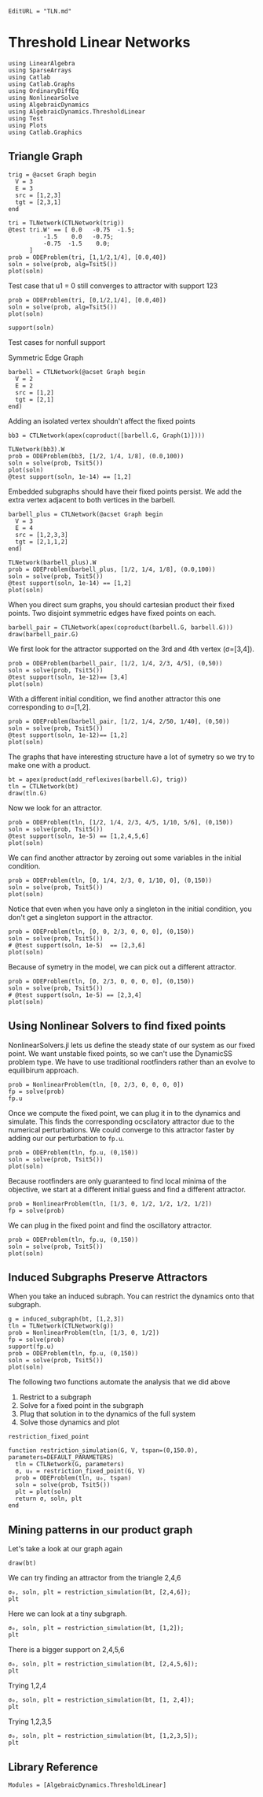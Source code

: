 ```@meta
EditURL = "TLN.md"
```

# Threshold Linear Networks

````@example TLN
using LinearAlgebra
using SparseArrays
using Catlab
using Catlab.Graphs
using OrdinaryDiffEq
using NonlinearSolve
using AlgebraicDynamics
using AlgebraicDynamics.ThresholdLinear
using Test
using Plots
using Catlab.Graphics
````

## Triangle Graph

````@example TLN
trig = @acset Graph begin
  V = 3
  E = 3
  src = [1,2,3]
  tgt = [2,3,1]
end
````

````@example TLN
tri = TLNetwork(CTLNetwork(trig))
@test tri.W' == [ 0.0   -0.75  -1.5;
          -1.5    0.0   -0.75;
          -0.75  -1.5    0.0;
      ]
prob = ODEProblem(tri, [1,1/2,1/4], [0.0,40])
soln = solve(prob, alg=Tsit5())
plot(soln)
````

Test case that u1 = 0 still converges to attractor with support 123

````@example TLN
prob = ODEProblem(tri, [0,1/2,1/4], [0.0,40])
soln = solve(prob, alg=Tsit5())
plot(soln)
````

````@example TLN
support(soln)
````

Test cases for nonfull support

Symmetric Edge Graph

````@example TLN
barbell = CTLNetwork(@acset Graph begin
  V = 2
  E = 2
  src = [1,2]
  tgt = [2,1]
end)
````

Adding an isolated vertex shouldn't affect the fixed points

````@example TLN
bb3 = CTLNetwork(apex(coproduct([barbell.G, Graph(1)])))

TLNetwork(bb3).W
prob = ODEProblem(bb3, [1/2, 1/4, 1/8], (0.0,100))
soln = solve(prob, Tsit5())
plot(soln)
@test support(soln, 1e-14) == [1,2]
````

Embedded subgraphs should have their fixed points persist.
We add the extra vertex adjacent to both vertices in the barbell.

````@example TLN
barbell_plus = CTLNetwork(@acset Graph begin
  V = 3
  E = 4
  src = [1,2,3,3]
  tgt = [2,1,1,2]
end)

TLNetwork(barbell_plus).W
prob = ODEProblem(barbell_plus, [1/2, 1/4, 1/8], (0.0,100))
soln = solve(prob, Tsit5())
@test support(soln, 1e-14) == [1,2]
plot(soln)
````

When you direct sum graphs, you should cartesian product their fixed points.
Two disjoint symmetric edges have fixed points on each.

````@example TLN
barbell_pair = CTLNetwork(apex(coproduct(barbell.G, barbell.G)))
draw(barbell_pair.G)
````

We first look for the attractor supported on the 3rd and 4th vertex (σ=[3,4]).

````@example TLN
prob = ODEProblem(barbell_pair, [1/2, 1/4, 2/3, 4/5], (0,50))
soln = solve(prob, Tsit5())
@test support(soln, 1e-12)== [3,4]
plot(soln)
````

With a different initial condition, we find another attractor this one corresponding to σ=[1,2].

````@example TLN
prob = ODEProblem(barbell_pair, [1/2, 1/4, 2/50, 1/40], (0,50))
soln = solve(prob, Tsit5())
@test support(soln, 1e-12)== [1,2]
plot(soln)
````

The graphs that have interesting structure have a lot of symetry so we try to make one with a product.

````@example TLN
bt = apex(product(add_reflexives(barbell.G), trig))
tln = CTLNetwork(bt)
draw(tln.G)
````

Now we look for an attractor.

````@example TLN
prob = ODEProblem(tln, [1/2, 1/4, 2/3, 4/5, 1/10, 5/6], (0,150))
soln = solve(prob, Tsit5())
@test support(soln, 1e-5) == [1,2,4,5,6]
plot(soln)
````

We can find another attractor by zeroing out some variables in the initial condition.

````@example TLN
prob = ODEProblem(tln, [0, 1/4, 2/3, 0, 1/10, 0], (0,150))
soln = solve(prob, Tsit5())
plot(soln)
````

Notice that even when you have only a singleton in the initial condition, you don't get a singleton support in the attractor.

````@example TLN
prob = ODEProblem(tln, [0, 0, 2/3, 0, 0, 0], (0,150))
soln = solve(prob, Tsit5())
# @test support(soln, 1e-5)  == [2,3,6]
plot(soln)
````

Because of symetry in the model, we can pick out a different attractor.

````@example TLN
prob = ODEProblem(tln, [0, 2/3, 0, 0, 0, 0], (0,150))
soln = solve(prob, Tsit5())
# @test support(soln, 1e-5) == [2,3,4]
plot(soln)
````

## Using Nonlinear Solvers to find fixed points
NonlinearSolvers.jl lets us define the steady state of our system as our fixed point.
We want unstable fixed points, so we can't use the DynamicSS problem type.
We have to use traditional rootfinders rather than an evolve to equilibirum approach.

````@example TLN
prob = NonlinearProblem(tln, [0, 2/3, 0, 0, 0, 0])
fp = solve(prob)
fp.u
````

Once we compute the fixed point, we can plug it in to the dynamics and simulate.
This finds the corresponding ocscilatory attractor due to the numerical perturbations.
We could converge to this attractor faster by adding our our perturbation to `fp.u`.

````@example TLN
prob = ODEProblem(tln, fp.u, (0,150))
soln = solve(prob, Tsit5())
plot(soln)
````

Because rootfinders are only guaranteed to find local minima of the objective,
we start at a different initial guess and find a different attractor.

````@example TLN
prob = NonlinearProblem(tln, [1/3, 0, 1/2, 1/2, 1/2, 1/2])
fp = solve(prob)
````

We can plug in the fixed point and find the oscillatory attractor.

````@example TLN
prob = ODEProblem(tln, fp.u, (0,150))
soln = solve(prob, Tsit5())
plot(soln)
````

## Induced Subgraphs Preserve Attractors
When you take an induced subraph. You can restrict the dynamics onto that subgraph.

````@example TLN
g = induced_subgraph(bt, [1,2,3])
tln = TLNetwork(CTLNetwork(g))
prob = NonlinearProblem(tln, [1/3, 0, 1/2])
fp = solve(prob)
support(fp.u)
prob = ODEProblem(tln, fp.u, (0,150))
soln = solve(prob, Tsit5())
plot(soln)
````

The following two functions automate the analysis that we did above
1. Restrict to a subgraph
2. Solve for a fixed point in the subgraph
3. Plug that solution in to the dynamics of the full system
4. Solve those dynamics and plot

```@docs; canonical=false
restriction_fixed_point
```

````@example TLN
function restriction_simulation(G, V, tspan=(0,150.0), parameters=DEFAULT_PARAMETERS)
  tln = CTLNetwork(G, parameters)
  σ, u₀ = restriction_fixed_point(G, V)
  prob = ODEProblem(tln, u₀, tspan)
  soln = solve(prob, Tsit5())
  plt = plot(soln)
  return σ, soln, plt
end
````

## Mining patterns in our product graph
Let's take a look at our graph again

````@example TLN
draw(bt)
````

We can try finding an attractor from the triangle 2,4,6

````@example TLN
σ₀, soln, plt = restriction_simulation(bt, [2,4,6]);
plt
````

Here we can look at a tiny subgraph.

````@example TLN
σ₀, soln, plt = restriction_simulation(bt, [1,2]);
plt
````

There is a bigger support on 2,4,5,6

````@example TLN
σ₀, soln, plt = restriction_simulation(bt, [2,4,5,6]);
plt
````

Trying 1,2,4

````@example TLN
σ₀, soln, plt = restriction_simulation(bt, [1, 2,4]);
plt
````

Trying 1,2,3,5

````@example TLN
σ₀, soln, plt = restriction_simulation(bt, [1,2,3,5]);
plt
````

## Library Reference

```@autodocs
Modules = [AlgebraicDynamics.ThresholdLinear]
```